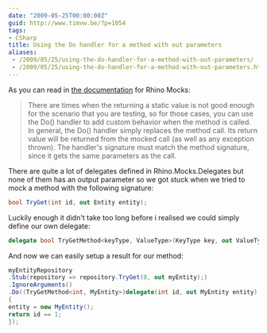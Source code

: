 ```yaml
---
date: "2009-05-25T00:00:00Z"
guid: http://www.timvw.be/?p=1054
tags:
- CSharp
title: Using the Do handler for a method with out parameters
aliases:
 - /2009/05/25/using-the-do-handler-for-a-method-with-out-parameters/
 - /2009/05/25/using-the-do-handler-for-a-method-with-out-parameters.html
---
```

As you can read in [the documentation](http://ayende.com/Wiki/(S(mc1hst55a1303emfc34dkmyr))/Rhino+Mocks+The+Do()+Handler.ashx) for Rhino Mocks:

> There are times when the returning a static value is not good enough for the scenario that you are testing, so for those cases, you can use the Do() handler to add custom behavior when the method is called. In general, the Do() handler simply replaces the method call. Its return value will be returned from the mocked call (as well as any exception thrown). The handler's signature must match the method signature, since it gets the same parameters as the call.

There are quite a lot of delegates defined in Rhino.Mocks.Delegates but none of them has an output parameter so we got stuck when we tried to mock a method with the following signature:

```csharp
bool TryGet(int id, out Entity entity);
```

Luckily enough it didn't take too long before i realised we could simply define our own delegate:

```csharp
delegate bool TryGetMethod<keyType, ValueType>(KeyType key, out ValueType value);
```

And now we can easily setup a result for our method:

```csharp
myEntityRepository
.Stub(repository => repository.TryGet(0, out myEntity);)
.IgnoreArguments()
.Do((TryGetMethod<int, MyEntity>)delegate(int id, out MyEntity entity)
{
entity = new MyEntity();
return id == 1;
});
```
